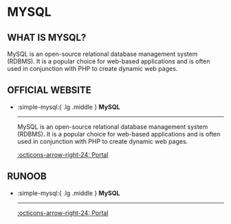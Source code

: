 # MYSQL

## WHAT IS MYSQL?

MySQL is an open-source relational database management system (RDBMS). It is a popular choice for web-based applications and is often used in conjunction with PHP to create dynamic web pages.

## OFFICIAL WEBSITE
<div class="grid cards" markdown>

-   :simple-mysql:{ .lg .middle } __MySQL__
    
    ---
    
    MySQL is an open-source relational database management system (RDBMS). It is a popular choice for web-based applications and is often used in conjunction with PHP to create dynamic web pages.
    
    [:octicons-arrow-right-24: <a href="https://www.mysql.com/" target="_blank"> Portal </a>](#)

</div>

## RUNOOB

<div class="grid cards" markdown>

-   :simple-mysql:{ .lg .middle } __MySQL__
    
    ---
    
    [:octicons-arrow-right-24: <a href="https://www.runoob.com/mysql/mysql-tutorial.html" target="_blank"> Portal </a>](#)

</div>